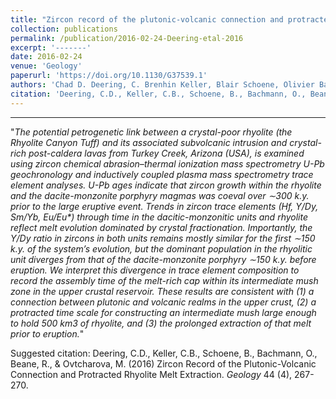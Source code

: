 ```yaml
---
title: "Zircon record of the plutonic-volcanic connection and protracted rhyolite melt evolution"
collection: publications
permalink: /publication/2016-02-24-Deering-etal-2016
excerpt: '-------'
date: 2016-02-24
venue: 'Geology'
paperurl: 'https://doi.org/10.1130/G37539.1'
authors: 'Chad D. Deering, C. Brenhin Keller, Blair Schoene, Olivier Bachmann, Rachel Beane, and Maria Ovtcharova'
citation: 'Deering, C.D., Keller, C.B., Schoene, B., Bachmann, O., Beane, R., &amp; Ovtcharova, M. (2016) Zircon Record of the Plutonic-Volcanic Connection and Protracted Rhyolite Melt Extraction. <i>Geology</i> 44 (4), 267-270.'
---
```

-------

"<i>The potential petrogenetic link between a crystal-poor rhyolite (the Rhyolite Canyon Tuff) and its associated subvolcanic intrusion and crystal-rich post-caldera lavas from Turkey Creek, Arizona (USA), is examined using zircon chemical abrasion–thermal ionization mass spectrometry U-Pb geochronology and inductively coupled plasma mass spectrometry trace element analyses. U-Pb ages indicate that zircon growth within the rhyolite and the dacite-monzonite porphyry magmas was coeval over ∼300 k.y. prior to the large eruptive event. Trends in zircon trace elements (Hf, Y/Dy, Sm/Yb, Eu/Eu*) through time in the dacitic-monzonitic units and rhyolite reflect melt evolution dominated by crystal fractionation. Importantly, the Y/Dy ratio in zircons in both units remains mostly similar for the first ∼150 k.y. of the system’s evolution, but the dominant population in the rhyolitic unit diverges from that of the dacite-monzonite porphyry ∼150 k.y. before eruption. We interpret this divergence in trace element composition to record the assembly time of the melt-rich cap within its intermediate mush zone in the upper crustal reservoir. These results are consistent with (1) a connection between plutonic and volcanic realms in the upper crust, (2) a protracted time scale for constructing an intermediate mush large enough to hold 500 km3 of rhyolite, and (3) the prolonged extraction of that melt prior to eruption.</i>"

Suggested citation: Deering, C.D., Keller, C.B., Schoene, B., Bachmann, O., Beane, R., & Ovtcharova, M. (2016) Zircon Record of the Plutonic-Volcanic Connection and Protracted Rhyolite Melt Extraction. <i>Geology</i> 44 (4), 267-270.